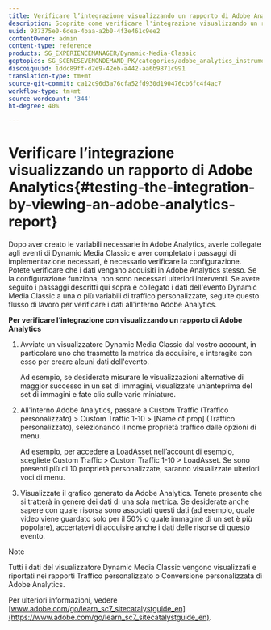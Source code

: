 ```yaml
---
title: Verificare l’integrazione visualizzando un rapporto di Adobe Analytics
description: Scoprite come verificare l'integrazione visualizzando un rapporto Adobe Analytics .
uuid: 937375e0-6dea-4baa-a2b0-4f3e461c9ee2
contentOwner: admin
content-type: reference
products: SG_EXPERIENCEMANAGER/Dynamic-Media-Classic
geptopics: SG_SCENESEVENONDEMAND_PK/categories/adobe_analytics_instrumentation_kit
discoiquuid: 1ddc89ff-d2e9-42eb-a442-aa6b9871c991
translation-type: tm+mt
source-git-commit: ca12c96d3a76cfa52fd930d190476cb6fc4f4ac7
workflow-type: tm+mt
source-wordcount: '344'
ht-degree: 40%

---
```



# Verificare l’integrazione visualizzando un rapporto di Adobe Analytics{#testing-the-integration-by-viewing-an-adobe-analytics-report}

Dopo aver creato le variabili necessarie in  Adobe Analytics, averle collegate agli eventi di Dynamic Media Classic e aver completato i passaggi di implementazione necessari, è necessario verificare la configurazione. Potete verificare che i dati vengano acquisiti in Adobe Analytics stesso. Se la configurazione funziona, non sono necessari ulteriori interventi. Se avete seguito i passaggi descritti qui sopra e collegato i dati dell&#39;evento Dynamic Media Classic a una o più variabili di traffico personalizzate, seguite questo flusso di lavoro per verificare i dati all&#39;interno  Adobe Analytics.

**Per verificare l’integrazione con visualizzando un rapporto di Adobe Analytics**

1. Avviate un visualizzatore Dynamic Media Classic dal vostro account, in particolare uno che trasmette la metrica da acquisire, e interagite con esso per creare alcuni dati dell&#39;evento.

   Ad esempio, se desiderate misurare le visualizzazioni alternative di maggior successo in un set di immagini, visualizzate un’anteprima del set di immagini e fate clic sulle varie miniature.

1. All&#39;interno  Adobe Analytics, passare a Custom Traffic (Traffico personalizzato) > Custom Traffic 1-10 > [Name of prop] (Traffico personalizzato), selezionando il nome proprietà traffico dalle opzioni di menu.

   Ad esempio, per accedere a LoadAsset nell’account di esempio, scegliete Custom Traffic > Custom Traffic 1-10 > LoadAsset. Se sono presenti più di 10 proprietà personalizzate, saranno visualizzate ulteriori voci di menu.

1. Visualizzate il grafico generato da Adobe Analytics. Tenete presente che si tratterà in genere dei dati di una sola metrica. Se desiderate anche sapere con quale risorsa sono associati questi dati (ad esempio, quale video viene guardato solo per il 50% o quale immagine di un set è più popolare), accertatevi di acquisire anche i dati delle risorse di questo evento.

>[!NOTE]
>
>Tutti i dati del visualizzatore Dynamic Media Classic vengono visualizzati e riportati nei rapporti Traffico personalizzato o Conversione personalizzata di  Adobe Analytics.

Per ulteriori informazioni, vedere [www.adobe.com/go/learn_sc7_sitecatalystguide_en](https://www.adobe.com/go/learn_sc7_sitecatalystguide_en).

